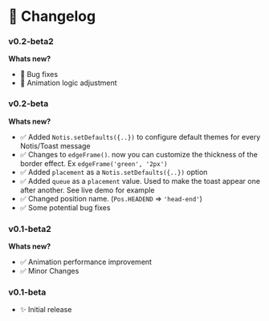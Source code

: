 # 📄 Changelog
### v0.2-beta2
**Whats new?**
- 📝 Bug fixes
- 📝 Animation logic adjustment
### v0.2-beta
**Whats new?**
- ✅ Added `Notis.setDefaults({..})` to configure default themes for every Notis/Toast message
- ✅ Changes to `edgeFrame()`. now you can customize the thickness of the border effect. Ex `edgeFrame('green', '2px') `
- ✅ Added `placement` as a `Notis.setDefaults({..})` option
- ✅ Added `queue` as a `placement` value. Used to make the toast appear one after another. See live demo for example
- ✅ Changed position name. (`Pos.HEADEND` => `'head-end'`) 
- ✅ Some potential bug fixes

### v0.1-beta2
**Whats new?**
- ✅ Animation performance improvement
- ✅ Minor Changes

### v0.1-beta
- ✨ Initial release

